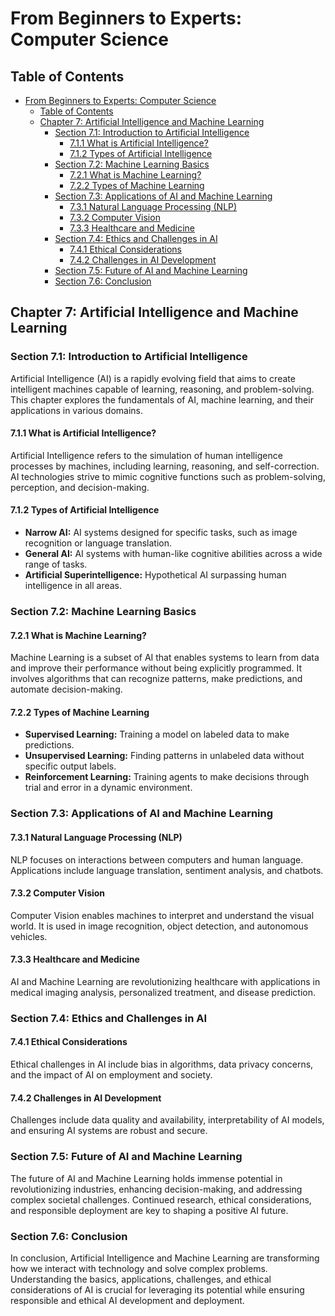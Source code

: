 # From Beginners to Experts: Computer Science
## Table of Contents
- [From Beginners to Experts: Computer Science](#from-beginners-to-experts-computer-science)
  - [Table of Contents](#table-of-contents)
  - [Chapter 7: Artificial Intelligence and Machine Learning](#chapter-7-artificial-intelligence-and-machine-learning)
    - [Section 7.1: Introduction to Artificial Intelligence](#section-71-introduction-to-artificial-intelligence)
      - [7.1.1 What is Artificial Intelligence?](#711-what-is-artificial-intelligence)
      - [7.1.2 Types of Artificial Intelligence](#712-types-of-artificial-intelligence)
    - [Section 7.2: Machine Learning Basics](#section-72-machine-learning-basics)
      - [7.2.1 What is Machine Learning?](#721-what-is-machine-learning)
      - [7.2.2 Types of Machine Learning](#722-types-of-machine-learning)
    - [Section 7.3: Applications of AI and Machine Learning](#section-73-applications-of-ai-and-machine-learning)
      - [7.3.1 Natural Language Processing (NLP)](#731-natural-language-processing-nlp)
      - [7.3.2 Computer Vision](#732-computer-vision)
      - [7.3.3 Healthcare and Medicine](#733-healthcare-and-medicine)
    - [Section 7.4: Ethics and Challenges in AI](#section-74-ethics-and-challenges-in-ai)
      - [7.4.1 Ethical Considerations](#741-ethical-considerations)
      - [7.4.2 Challenges in AI Development](#742-challenges-in-ai-development)
    - [Section 7.5: Future of AI and Machine Learning](#section-75-future-of-ai-and-machine-learning)
    - [Section 7.6: Conclusion](#section-76-conclusion)

## Chapter 7: Artificial Intelligence and Machine Learning

### Section 7.1: Introduction to Artificial Intelligence

Artificial Intelligence (AI) is a rapidly evolving field that aims to create intelligent machines capable of learning, reasoning, and problem-solving. This chapter explores the fundamentals of AI, machine learning, and their applications in various domains.

#### 7.1.1 What is Artificial Intelligence?

Artificial Intelligence refers to the simulation of human intelligence processes by machines, including learning, reasoning, and self-correction. AI technologies strive to mimic cognitive functions such as problem-solving, perception, and decision-making.

#### 7.1.2 Types of Artificial Intelligence

- **Narrow AI:** AI systems designed for specific tasks, such as image recognition or language translation.
- **General AI:** AI systems with human-like cognitive abilities across a wide range of tasks.
- **Artificial Superintelligence:** Hypothetical AI surpassing human intelligence in all areas.

### Section 7.2: Machine Learning Basics

#### 7.2.1 What is Machine Learning?

Machine Learning is a subset of AI that enables systems to learn from data and improve their performance without being explicitly programmed. It involves algorithms that can recognize patterns, make predictions, and automate decision-making.

#### 7.2.2 Types of Machine Learning

- **Supervised Learning:** Training a model on labeled data to make predictions.
- **Unsupervised Learning:** Finding patterns in unlabeled data without specific output labels.
- **Reinforcement Learning:** Training agents to make decisions through trial and error in a dynamic environment.

### Section 7.3: Applications of AI and Machine Learning

#### 7.3.1 Natural Language Processing (NLP)

NLP focuses on interactions between computers and human language. Applications include language translation, sentiment analysis, and chatbots.

#### 7.3.2 Computer Vision

Computer Vision enables machines to interpret and understand the visual world. It is used in image recognition, object detection, and autonomous vehicles.

#### 7.3.3 Healthcare and Medicine

AI and Machine Learning are revolutionizing healthcare with applications in medical imaging analysis, personalized treatment, and disease prediction.

### Section 7.4: Ethics and Challenges in AI

#### 7.4.1 Ethical Considerations

Ethical challenges in AI include bias in algorithms, data privacy concerns, and the impact of AI on employment and society.

#### 7.4.2 Challenges in AI Development

Challenges include data quality and availability, interpretability of AI models, and ensuring AI systems are robust and secure.

### Section 7.5: Future of AI and Machine Learning

The future of AI and Machine Learning holds immense potential in revolutionizing industries, enhancing decision-making, and addressing complex societal challenges. Continued research, ethical considerations, and responsible deployment are key to shaping a positive AI future.

### Section 7.6: Conclusion

In conclusion, Artificial Intelligence and Machine Learning are transforming how we interact with technology and solve complex problems. Understanding the basics, applications, challenges, and ethical considerations of AI is crucial for leveraging its potential while ensuring responsible and ethical AI development and deployment.